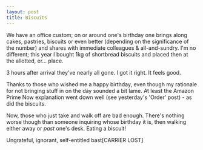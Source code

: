 ```yaml
---
layout: post
title: Biscuits
---
```


We have an office custom; on or around one's birthday one brings along cakes, pastries, biscuits or even better (depending on the significance of the number) and shares with immediate colleagues & all-and-sundry.  I'm no different; this year I bought 1kg of shortbread biscuits and placed then at the allotted, er… place.

3 hours after arrival they've nearly all gone.  I got it right.  It feels good.

Thanks to those who wished me a happy birthday, even though my rationale for not bringing stuff in on the day sounded a bit lame.  At least the Amazon Prime Now explanation went down well (see yesterday's 'Order' post) - as did the biscuits.

Now, those who just take and walk off are bad enough.  There's nothing worse though than someone inquiring whose birthday it is, then walking either away or *past* one's desk.  Eating a biscuit!

Ungrateful, ignorant, self-entitled bast[CARRIER LOST]
